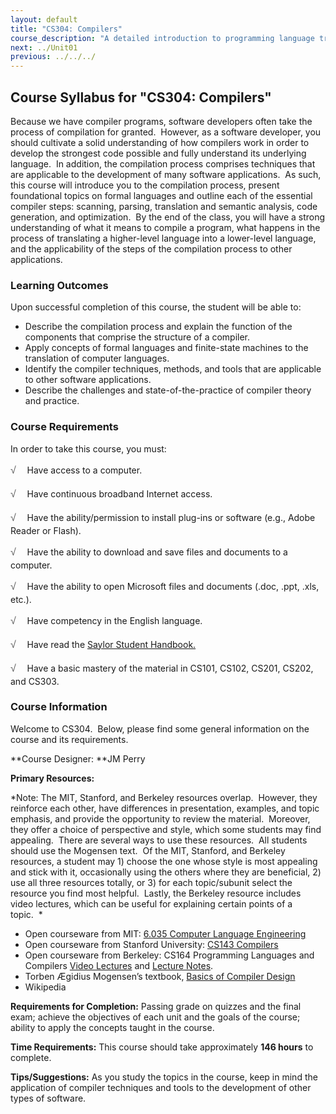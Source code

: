 ```yaml
---
layout: default
title: "CS304: Compilers"
course_description: "A detailed introduction to programming language translation, including the functions and general organization of compiler design and interpreters. Focuses on the study of syntax, semantics, ambiguities, procedures replication, iteration, and recursion in these languages."
next: ../Unit01
previous: ../../../
---
```

Course Syllabus for "CS304: Compilers"
--------------------------------------

Because we have compiler programs, software developers often take the
process of compilation for granted.  However, as a software developer,
you should cultivate a solid understanding of how compilers work in
order to develop the strongest code possible and fully understand its
underlying language.  In addition, the compilation process comprises
techniques that are applicable to the development of many software
applications.  As such, this course will introduce you to the
compilation process, present foundational topics on formal languages and
outline each of the essential compiler steps: scanning, parsing,
translation and semantic analysis, code generation, and optimization. 
By the end of the class, you will have a strong understanding of what it
means to compile a program, what happens in the process of translating a
higher-level language into a lower-level language, and the applicability
of the steps of the compilation process to other applications.

### Learning Outcomes

Upon successful completion of this course, the student will be able
to:  
  

-   <span dir="LTR">Describe the compilation process and explain the
    function of the components that comprise the structure of a
    compiler.</span>
-   <span dir="LTR">Apply concepts of formal languages and finite-state
    machines to the translation of computer languages.</span>
-   <span dir="LTR">Identify the compiler techniques, methods, and tools
    that are applicable to other software applications.</span>
-   <span dir="LTR">Describe the challenges and state-of-the-practice of
    compiler theory and practice.</span>

### Course Requirements

In order to take this course, you must:  
  
 <span dir="LTR"><span
style="color: rgb(85, 85, 85); font-family: 'Myriad Pro', 'Gill Sans', 'Gill Sans MT', Calibri, sans-serif; font-size: 16px; line-height: 24px; text-align: left; -webkit-text-size-adjust: none; ">√
   </span>Have access to a computer.</span>  
  
 <span dir="LTR"><span
style="color: rgb(85, 85, 85); font-family: 'Myriad Pro', 'Gill Sans', 'Gill Sans MT', Calibri, sans-serif; font-size: 16px; line-height: 24px; text-align: left; -webkit-text-size-adjust: none; ">√
   </span>Have continuous broadband Internet access.</span>  
  
 <span dir="LTR"><span
style="color: rgb(85, 85, 85); font-family: 'Myriad Pro', 'Gill Sans', 'Gill Sans MT', Calibri, sans-serif; font-size: 16px; line-height: 24px; text-align: left; -webkit-text-size-adjust: none; ">√
   </span>Have the ability/permission to install plug-ins or software
(e.g., Adobe Reader or Flash).</span>  
  
 <span dir="LTR"><span
style="color: rgb(85, 85, 85); font-family: 'Myriad Pro', 'Gill Sans', 'Gill Sans MT', Calibri, sans-serif; font-size: 16px; line-height: 24px; text-align: left; -webkit-text-size-adjust: none; ">√
   </span>Have the ability to download and save files and documents to a
computer.</span>  
  
 <span dir="LTR"><span
style="color: rgb(85, 85, 85); font-family: 'Myriad Pro', 'Gill Sans', 'Gill Sans MT', Calibri, sans-serif; font-size: 16px; line-height: 24px; text-align: left; -webkit-text-size-adjust: none; ">√
   </span>Have the ability to open Microsoft files and documents (.doc,
.ppt, .xls, etc.).</span>  
  
 <span dir="LTR"><span
style="color: rgb(85, 85, 85); font-family: 'Myriad Pro', 'Gill Sans', 'Gill Sans MT', Calibri, sans-serif; font-size: 16px; line-height: 24px; text-align: left; -webkit-text-size-adjust: none; ">√
   </span>Have competency in the English language.</span>  

<span dir="LTR"><span
style="color: rgb(85, 85, 85); font-family: 'Myriad Pro', 'Gill Sans', 'Gill Sans MT', Calibri, sans-serif; font-size: 16px; line-height: 24px; text-align: left; -webkit-text-size-adjust: none; ">√   
</span></span>Have read the [Saylor Student
Handbook.](http://www.saylor.org/site/wp-content/uploads/2012/05/Saylor-StudentHandbook.pdf)

<span dir="LTR"><span
style="color: rgb(85, 85, 85); font-family: 'Myriad Pro', 'Gill Sans', 'Gill Sans MT', Calibri, sans-serif; font-size: 16px; line-height: 24px; text-align: left; -webkit-text-size-adjust: none; ">√
   </span>Have a basic mastery of the material in </span>CS101, CS102,
CS201, CS202, and CS303.

### Course Information

Welcome to CS304.  Below, please find some general information on the
course and its requirements.

**Course Designer: **JM Perry

**Primary Resources:**

*Note: The MIT, Stanford, and Berkeley resources overlap.  However, they
reinforce each other, have differences in presentation, examples, and
topic emphasis, and provide the opportunity to review the material. 
Moreover, they offer a choice of perspective and style, which some
students may find appealing.  There are several ways to use these
resources.  All students should use the Mogensen text.  Of the MIT,
Stanford, and Berkeley resources, a student may 1) choose the one whose
style is most appealing and stick with it, occasionally using the others
where they are beneficial, 2) use all three resources totally, or 3) for
each topic/subunit select the resource you find most helpful.  Lastly,
the Berkeley resource includes video lectures, which can be useful for
explaining certain points of a topic.  *

-   <span dir="LTR">Open courseware from MIT: </span>[6.035 Computer
    Language
    Engineering](http://ocw.mit.edu/courses/electrical-engineering-and-computer-science/6-035-computer-language-engineering-spring-2010/index.htm)
-   <span dir="LTR">Open courseware from Stanford University:
    </span>[CS143 Compilers](http://www.stanford.edu/class/cs143/)
-   <span dir="LTR">Open courseware from Berkeley: CS164 Programming
    Languages and Compilers </span>[Video
    Lectures](http://webcast.berkeley.edu/playlist#c,d,Computer_Science,03D59E2ECDDA66DF) and
    [Lecture
    Notes](http://inst.eecs.berkeley.edu/~cs164/sp11/lectures/).
-   <span dir="LTR">Torben Ægidius Mogensen’s</span> textbook, [Basics
    of Compiler
    Design](http://www.diku.dk/hjemmesider/ansatte/torbenm/Basics/basics_lulu2.pdf)
-   <span dir="LTR">Wikipedia </span>

**Requirements for Completion:** Passing grade on quizzes and the final
exam; achieve the objectives of each unit and the goals of the course;
ability to apply the concepts taught in the course.

**Time Requirements:** This course should take approximately
**146 hours** to complete.

**Tips/Suggestions:** As you study the topics in the course, keep in
mind the application of compiler techniques and tools to the development
of other types of software.
